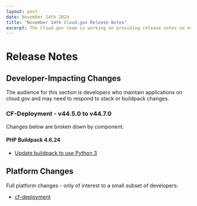 ```yaml
---
layout: post
date: November 14th 2024
title: "November 14th Cloud.gov Release Notes"
excerpt: The Cloud.gov team is working on providing release notes so everyone can see new features and updates.
---
```


# Release Notes

## Developer-Impacting Changes

The audience for this section is developers who maintain applications on cloud.gov and may need to respond to stack or buildpack changes.

### CF-Deployment - v44.5.0 to v44.7.0

Changes below are broken down by component:

#### PHP Buildpack 4.6.24

- [Update buildpack to use Python 3](https://github.com/cloudfoundry/php-buildpack/releases/tag/v4.6.24)

## Platform Changes

Full platform changes - only of interest to a small subset of developers:

- [cf-deployment](https://github.com/cloudfoundry/cf-deployment/releases/tag/v44.7.0)
